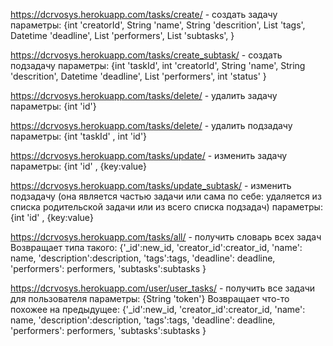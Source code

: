 https://dcrvosys.herokuapp.com/tasks/create/ - создать задачу
параметры: {int 'creatorId', String 'name', String 'descrition', List <String> 'tags', Datetime 'deadline', List<Int> 'performers', List<Int> 'subtasks', }

https://dcrvosys.herokuapp.com/tasks/create_subtask/ - создать подзадачу
параметры: {int 'taskId', int 'creatorId', String 'name', String 'descrition', Datetime 'deadline', List<Int> 'performers', int 'status' }

https://dcrvosys.herokuapp.com/tasks/delete/ - удалить задачу
параметры: {int 'id'}

https://dcrvosys.herokuapp.com/tasks/delete/ - удалить подзадачу
параметры: {int 'taskId' , int 'id'}


https://dcrvosys.herokuapp.com/tasks/update/ - изменить задачу
параметры: {int 'id' , {key:value}

https://dcrvosys.herokuapp.com/tasks/update_subtask/ - изменить подзадачу (она является частью задачи или сама по себе: удаляется из списка родительской задачи или из всего списка подзадач)
параметры: {int 'id' , {key:value}

https://dcrvosys.herokuapp.com/tasks/all/ - получить словарь  всех задач
Возвращает типа такого: {'_id':new_id, 'creator_id':creator_id, 'name': name, 'description':description, 'tags':tags, 'deadline': deadline, 'performers': performers, 'subtasks':subtasks }

https://dcrvosys.herokuapp.com/user/user_tasks/ - получить все задачи для пользователя
параметры: {String 'token'}
Возвращает что-то похожее на предыдущее: {'_id':new_id, 'creator_id':creator_id, 'name': name, 'description':description, 'tags':tags, 'deadline': deadline, 'performers': performers, 'subtasks':subtasks }
